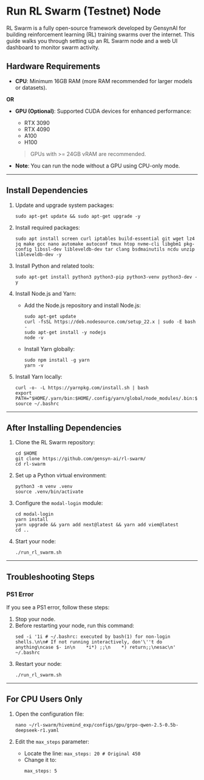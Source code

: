 # Run RL Swarm (Testnet) Node

RL Swarm is a fully open-source framework developed by GensynAI for building reinforcement learning (RL) training swarms over the internet. This guide walks you through setting up an RL Swarm node and a web UI dashboard to monitor swarm activity.

## Hardware Requirements
- **CPU**: Minimum 16GB RAM (more RAM recommended for larger models or datasets).

**OR**

- **GPU (Optional)**: Supported CUDA devices for enhanced performance:
  - RTX 3090
  - RTX 4090
  - A100
  - H100
  > GPUs with >= 24GB vRAM are recommended.

- **Note**: You can run the node without a GPU using CPU-only mode.

---

## Install Dependencies

1. Update and upgrade system packages:
   ```
   sudo apt-get update && sudo apt-get upgrade -y
   ```

2. Install required packages:
   ```
   sudo apt install screen curl iptables build-essential git wget lz4 jq make gcc nano automake autoconf tmux htop nvme-cli libgbm1 pkg-config libssl-dev libleveldb-dev tar clang bsdmainutils ncdu unzip libleveldb-dev -y
   ```

3. Install Python and related tools:
   ```
   sudo apt-get install python3 python3-pip python3-venv python3-dev -y
   ```

4. Install Node.js and Yarn:
   - Add the Node.js repository and install Node.js:
     ```
     sudo apt-get update
     curl -fsSL https://deb.nodesource.com/setup_22.x | sudo -E bash -
     sudo apt-get install -y nodejs
     node -v
     ```
   - Install Yarn globally:
     ```
     sudo npm install -g yarn
     yarn -v
     ```

5. Install Yarn locally:
   ```
   curl -o- -L https://yarnpkg.com/install.sh | bash
   export PATH="$HOME/.yarn/bin:$HOME/.config/yarn/global/node_modules/.bin:$PATH"
   source ~/.bashrc
   ```

---

## After Installing Dependencies

1. Clone the RL Swarm repository:
   ```
   cd $HOME
   git clone https://github.com/gensyn-ai/rl-swarm/
   cd rl-swarm
   ```

2. Set up a Python virtual environment:
   ```
   python3 -m venv .venv
   source .venv/bin/activate
   ```

3. Configure the `modal-login` module:
   ```
   cd modal-login
   yarn install
   yarn upgrade && yarn add next@latest && yarn add viem@latest
   cd ..
   ```

4. Start your node:
   ```
   ./run_rl_swarm.sh
   ```

---

## Troubleshooting Steps

### PS1 Error
If you see a PS1 error, follow these steps:
1. Stop your node.
2. Before restarting your node, run this command:
   ```
   sed -i '1i # ~/.bashrc: executed by bash(1) for non-login shells.\n\n# If not running interactively, don'\''t do anything\ncase $- in\n    *i*) ;;\n    *) return;;\nesac\n' ~/.bashrc
   ```
3. Restart your node:
   ```
   ./run_rl_swarm.sh
   ```

---

## For CPU Users Only

1. Open the configuration file:
   ```
   nano ~/rl-swarm/hivemind_exp/configs/gpu/grpo-qwen-2.5-0.5b-deepseek-r1.yaml
   ```

2. Edit the `max_steps` parameter:
   - Locate the line: `max_steps: 20 # Original 450`
   - Change it to:
     ```
     max_steps: 5
     ```
